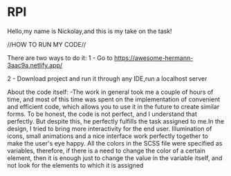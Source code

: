 # RPI

Hello,my name is Nickolay,and this is my take on the task!

//HOW TO RUN MY CODE//

There are two ways to do it:
1 - Go to https://awesome-hermann-3aac9a.netlify.app/

2 - Download project and run it through any IDE,run a localhost server

About the code itself:
-The work in general took me a couple of hours of time, and most of this time was spent on the implementation of convenient and efficient code, which allows you to use it in the future to create similar forms.
To be honest, the code is not perfect, and I understand that perfectly. But despite this, he perfectly fulfills the task assigned to me.In the design, I tried to bring more interactivity for the end user. Illumination of icons, small animations and a nice interface work perfectly together to make the user's eye happy.
All the colors in the SCSS file were specified as variables, therefore, if there is a need to change the color of a certain element, then it is enough just to change the value in the variable itself, and not look for the elements to which it is assigned

